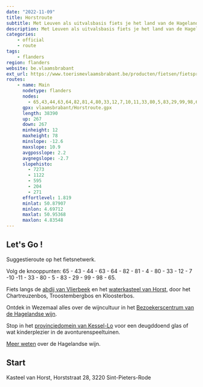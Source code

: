 ```yaml
---
date: "2022-11-09"
title: Horstroute
subtitle: Met Leuven als uitvalsbasis fiets je het land van de Hagelandse wijnen in
description: Met Leuven als uitvalsbasis fiets je het land van de Hagelandse wijnen in. Rij langs het provinciedomein van Kessel-Lo, de abdij van Vlierbeek, het kasteel van Horst, de Wijngaardberg in Wezemaal en de Kesselberg.
categories:
    - official
    - route
tags:
    - flanders
region: flanders
website: be.vlaamsbrabant
ext_url: https://www.toerismevlaamsbrabant.be/producten/fietsen/fietsproducten/horstroute/index.html
routes:
    - name: Main
      nodetype: flanders
      nodes:
        - 65,43,44,63,64,82,81,4,80,33,12,7,10,11,33,80,5,83,29,99,98,65
      gpx: vlaamsbrabant/Horstroute.gpx
      length: 38390
      up: 267
      down: 267
      minheight: 12
      maxheight: 78
      minslope: -12.6
      maxslope: 10.9
      avgposslope: 2.2
      avgnegslope: -2.7
      slopehisto:
        - 7273
        - 1122
        - 595
        - 204
        - 271
      effortlevel: 1.819
      minlat: 50.87907
      minlon: 4.69712
      maxlat: 50.95368
      maxlon: 4.83548
---
```


## Let's Go ! 

Suggestieroute op het fietsnetwerk.

Volg de knooppunten: 65 - 43 - 44 - 63 - 64 - 82 - 81 - 4 - 80 - 33 - 12 - 7 -10 -11 - 33 - 80 - 5 - 83 - 29 - 99 - 98 - 65.

Fiets langs de [abdij van Vlierbeek](https://www.toerismevlaamsbrabant.be/producten/fietsen/fietsproducten/horstroute/index.html) en het [waterkasteel van Horst](https://www.toerismevlaamsbrabant.be/producten/fietsen/fietsproducten/horstroute/index.html), door het Chartreuzenbos, Troostembergbos en Kloosterbos.

Ontdek in Wezemaal alles over de wijncultuur in het [Bezoekerscentrum van de Hagelandse wijn](https://www.toerismevlaamsbrabant.be/producten/fietsen/fietsproducten/horstroute/index.html).

Stop in het [provinciedomein van Kessel-Lo](https://www.toerismevlaamsbrabant.be/producten/fietsen/fietsproducten/horstroute/index.html) voor een deugddoend glas of wat kinderplezier in de avonturenspeeltuinen.

[Meer weten](https://www.toerismevlaamsbrabant.be/wijn) over de Hagelandse wijn.

## Start

Kasteel van Horst, Horststraat 28, 3220 Sint-Pieters-Rode
